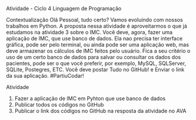 Atividade - Ciclo 4
Linguagem de Programação

Contextualização
Olá Pessoal, tudo certo?
Vamos evoluindo com nossos trabalhos em Python. A proposta nessa atividade é aproveitarmos o
que já estudamos na atividade 3 sobre o IMC.
Você deve, agora, fazer uma aplicação de IMC, que use banco de dados. Ela nao precisa ter
interface gráfica, pode ser pelo terminal, ou ainda pode ser uma aplicação web, mas deve
armazenar os cálculos de IMC feitos pelo usuário.
Fica a seu critério o uso de um certo banco de dados para salvar ou consultar os dados dos
pacientes, pode ser o que vocẽ preferir, por exemplo, MySQL, SQLServer, SQLite, Postegres, ETC.
Você deve postar Tudo no GitHub! e Enviar o link da sua aplicação.
#PartiuCodar!

Atividade
1. Fazer a aplicação de IMC em Pyhton que use banco de dados
2. Publicar todos os códigos no GitHub
3. Publicar o link dos códigos no GitHub na resposta da atividade no AVA
